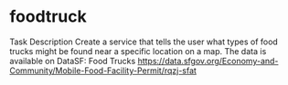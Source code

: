 # foodtruck

Task Description
Create a service that tells the user what types of food trucks might be found near a specific location on a map.
The data is available on DataSF: Food Trucks
https://data.sfgov.org/Economy-and-Community/Mobile-Food-Facility-Permit/rqzj-sfat
